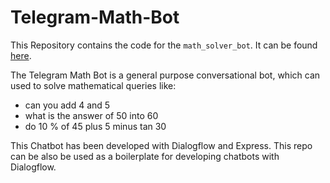 # Telegram-Math-Bot

This Repository contains the code for the `math_solver_bot`. It can be found [here](t.me/math_solver_bot).

The Telegram Math Bot is a general purpose conversational bot, which can used to solve mathematical queries like:

+ can you add 4 and 5
+ what is the answer of 50 into 60
+ do 10 % of 45 plus 5 minus tan 30

This Chatbot has been developed with Dialogflow and Express. This repo can be also be used as a boilerplate for developing chatbots with Dialogflow.
